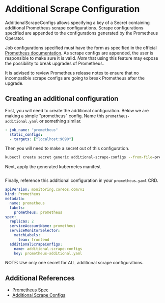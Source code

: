 # Additional Scrape Configuration

AdditionalScrapeConfigs allows specifying a key of a Secret containing
additional Prometheus scrape configurations. Scrape configurations specified
are appended to the configurations generated by the Prometheus Operator.

Job configurations specified must have the form as specified in the official
[Prometheus documentation](https://prometheus.io/docs/prometheus/latest/configuration/configuration/#scrape_config).
As scrape configs are appended, the user is responsible to make sure it is
valid. *Note* that using this feature may expose the possibility to break
upgrades of Prometheus.

It is advised to review Prometheus release notes to ensure that no incompatible
scrape configs are going to break Prometheus after the upgrade.

## Creating an additional configuration

First, you will need to create the additional configuration.
Below we are making a simple "prometheus" config. Name this
`prometheus-additional.yaml` or something similar.

```yaml
- job_name: "prometheus"
  static_configs:
  - targets: ["localhost:9090"]

```

Then you will need to make a secret out of this configuration.

```sh
kubectl create secret generic additional-scrape-configs --from-file=prometheus-additional.yaml --dry-run=client -oyaml > additional-scrape-configs.yaml

```

Next, apply the generated kubernetes manifest



```ubectl apply -f additional-scrape-configs.yaml -n monitoring

```

Finally, reference this additional configuration in your `prometheus.yaml` CRD.

```yaml
apiVersion: monitoring.coreos.com/v1
kind: Prometheus
metadata:
  name: prometheus
  labels:
    prometheus: prometheus
spec:
  replicas: 2
  serviceAccountName: prometheus
  serviceMonitorSelector:
    matchLabels:
      team: frontend
  additionalScrapeConfigs:
    name: additional-scrape-configs
    key: prometheus-additional.yaml

```

NOTE: Use only one secret for ALL additional scrape configurations.

## Additional References

* [Prometheus Spec](api-reference/api.md#monitoring.coreos.com/v1.PrometheusSpec)
* [Additional Scrape Configs](../example/additional-scrape-configs)
